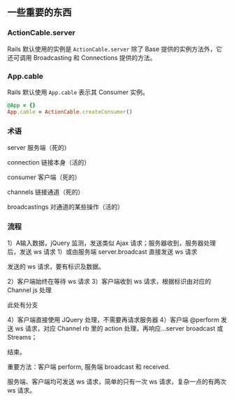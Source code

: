## 一些重要的东西

### ActionCable.server

Rails 默认使用的实例是 `ActionCable.server` 除了 Base 提供的实例方法外，它还可调用 Broadcasting 和 Connections 提供的方法。

### App.cable

Rails 默认使用 `App.cable` 表示其 Consumer 实例。

```ruby
@App = {}
App.cable = ActionCable.createConsumer()
```

### 术语

server 服务端（死的）

connection 链接本身（活的）

consumer 客户端（死的）

channels 链接通道（死的）

broadcastings 对通道的某些操作（活的）

### 流程

1）A输入数据，jQuery 监测，发送类似 Ajax 请求；服务器收到，服务器处理后，发送 ws 请求
1）或由服务端 server.broadcast 直接发送 ws 请求

发送的 ws 请求，要有标识及数据。

2）客户端始终在等待 ws 请求
3）客户端收到 ws 请求，根据标识由对应的 Channel js 处理

此处有分支

4）客户端直接使用 JQuery 处理，不需要再请求服务器
4）客户端 @perform 发送 ws 请求，对应 Channel rb 里的 action 处理，再响应...server broadcast 或 Streams；

结束。

重要方法：客户端 perform, 服务端 broadcast 和 received.

服务端、客户端均可发送 ws 请求，简单的只有一次 ws 请求，复杂一点的有两次 ws 请求。
